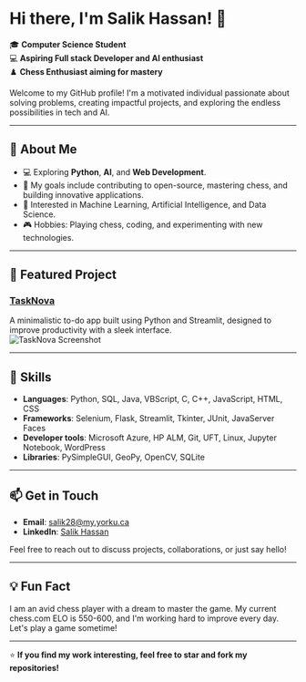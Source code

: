 # Hi there, I'm Salik Hassan! 👋

🎓 **Computer Science Student**  
💻 **Aspiring Full stack Developer and AI enthusiast**  
♟️ **Chess Enthusiast aiming for mastery**  

Welcome to my GitHub profile! I'm a motivated individual passionate about solving problems, creating impactful projects, and exploring the endless possibilities in tech and AI.

---

## 🚀 About Me
- 💻 Exploring **Python**, **AI**, and **Web Development**.
- 🎯 My goals include contributing to open-source, mastering chess, and building innovative applications.
- 📜 Interested in Machine Learning, Artificial Intelligence, and Data Science.
- 🎮 Hobbies: Playing chess, coding, and experimenting with new technologies.

---

## 📂 Featured Project

### [TaskNova](https://tasknova.streamlit.app/)
A minimalistic to-do app built using Python and Streamlit, designed to improve productivity with a sleek interface.  
![TaskNova Screenshot](https://github.com/salikhassan/task-nova/blob/master/tasknova.png)

---

## 🌟 Skills
- **Languages**: Python, SQL, Java, VBScript, C, C++, JavaScript, HTML, CSS
- **Frameworks**: Selenium, Flask, Streamlit, Tkinter, JUnit, JavaServer Faces
- **Developer tools**:  Microsoft Azure, HP ALM, Git, UFT, Linux, Jupyter Notebook, WordPress
- **Libraries**: PySimpleGUI, GeoPy, OpenCV, SQLite

---

## 📫 Get in Touch
- **Email**: salik28@my.yorku.ca  
- **LinkedIn**: [Salik Hassan](https://www.linkedin.com/in/salikhassan/)  

Feel free to reach out to discuss projects, collaborations, or just say hello!

---

## 💡 Fun Fact
I am an avid chess player with a dream to master the game. My current chess.com ELO is 550-600, and I'm working hard to improve every day. Let's play a game sometime!

---

⭐ **If you find my work interesting, feel free to star and fork my repositories!**

